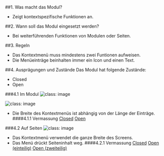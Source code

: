 ##1. Was macht das Modul?
*   Zeigt kontextspezifische Funktionen an.

##2. Wann soll das Modul eingesetzt werden?
*   Bei weiterführenden Funktionen von Modulen oder Seiten.

##3. Regeln
*   Das Kontextmenü muss mindestens zwei Funtionen aufweisen.
*   Die Menüeinträge beinhalten immer ein Icon und einen Text.

##4. Ausprägungen und Zustände
Das Modul hat folgende Zustände:
*   Closed
*   Open

###4.1 Im Modul
![](https://raw.githubusercontent.com/sbb-design-systems/mdsd/master/modules/11-contextual-menu/images/MM11_in_Modulen.png 'class: image')

![](https://raw.githubusercontent.com/sbb-design-systems/mdsd/master/modules/11-contextual-menu/images/MM11_in_Modulen_Zweiteilig.png 'class: image')

*   Die Breite des Kontextmenüs ist abhängig von der Länge der Einträge.
####4.1.1 Vermassung
[Closed](https://sbb.invisionapp.com/d/main#/console/14051805/322943565/inspect)
[Open](https://sbb.invisionapp.com/d/main#/console/14051805/322943566/inspect)

###4.2 Auf Seiten
![](https://raw.githubusercontent.com/sbb-design-systems/mdsd/master/modules/11-contextual-menu/images/MM11_auf_Seiten.png 'class: image')

*   Das Kontextmenü verwendet die ganze Breite des Screens.
*   Das Menü drückt Seiteninhalt weg.
####4.2.1 Vermassung
[Closed](https://sbb.invisionapp.com/d/main#/console/14051805/322943567/inspect)
[Open (einteilig)](https://sbb.invisionapp.com/d/main#/console/14051805/322943568/inspect)
[Open (zweiteilig)](https://sbb.invisionapp.com/d/main#/console/14051805/322943569/inspect)